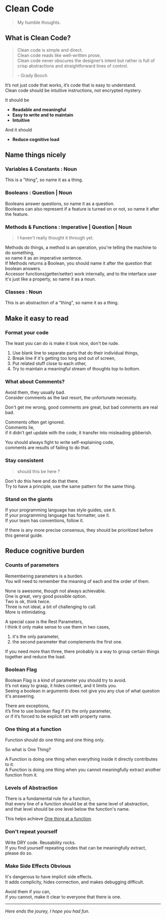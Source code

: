 # Clean Code
> My humble thoughts.

## What is Clean Code?
> Clean code is simple and direct.  
> Clean code reads like well-written prose.  
> Clean code never obscures the designer’s intent but rather is full of crisp abstractions and straightforward lines of control.  
>
> \- Grady Booch

It’s not just code that works, it’s code that is easy to understand.  
Clean code should be intuitive instructions, not encrypted mystery.  

It should be
- **Readable and meaningful**
- **Easy to write and to maintain**
- **Intuitive**

And it should 
- **Reduce cognitive load**

## Name things nicely

### Variables & Constants : Noun
This is a "thing", so name it as a thing.

### Booleans : Question | Noun

Booleans answer questions, so name it as a question.  
Booleans can also represent if a feature is turned on or not, so name it after the feature.

### Methods & Functions :  Imperative | Question | Noun 
> I haven't really thought it through yet.

Methods do things, a method is an operation, you're telling the machine to do something,  
so name it as an imperative sentence.  
If Methods returns a Boolean, you should name it after the question that boolean answers.  
Accessor functions(getter/setter) work internally, and to the interface user it's just like a property, so name it as a noun.

### Classes : Noun

This is an abstraction of a "thing", so name it as a thing.

## Make it easy to read

### Format your code

The least you can do is make it look nice, don't be rude.

1. Use blank line to separate parts that do their individual things,
2. Break line if it's getting too long and out of screen,
3. Put related stuff close to each other,
4. Try to maintain a meaningful stream of thoughts top to bottom.

### What about Comments?

Avoid them, they usually bad.  
Consider comments as the last resort, the unfortunate necessity.

Don't get me wrong, good comments are great, but bad comments are real bad.

Comments often get ignored.  
Comments lie,  
if it didn't get update with the code, it transfer into misleading gibberish.

You should always fight to write self-explaining code,  
comments are results of failing to do that.

### Stay consistent
> should this be here ?

Don't do this here and do that there.  
Try to have a principle, use the same pattern for the same thing.

### Stand on the giants

If your programming language has style guides, use it.  
If your programming language has formatter, use it.  
If your team has conventions, follow it.

If there is any more precise consensus, they should be prioritized before this general guide.

## Reduce cognitive burden

### Counts of parameters

Remembering parameters is a burden.  
You will need to remember the meaning of each and the order of them.

None is awesome, though not always achievable.  
One is great, very good possible option.  
Two is ok, think twice.  
Three is not ideal, a bit of challenging to call.  
More is intimidating.

A special case is the Rest Parameters,  
I think it only make sense to use them in two cases,
1. it's the only parameter, 
2. the second parameter that complements the first one.

If you need more than three, there probably is a way to group certain things together and reduce the load.

### Boolean Flag

Boolean Flag is a kind of parameter you should try to avoid.  
It’s not easy to grasp, it hides context, and it limits you.  
Seeing a boolean in arguments does not give you any clue of what question it's answering.

There are exceptions,  
it’s fine to use boolean flag if it’s the only parameter,  
or if it’s forced to be explicit set with property name.

### One thing at a function

Function should do one thing and one thing only.

So what is One Thing?

A Function is doing one thing when everything inside it directly contributes to it.  
A Function is doing one thing when you cannot meaningfully extract another function from it.

### Levels of Abstraction

There is a fundamental rule for a function,  
that every line of a function should be at the same level of abstraction,  
and that level should be one level below the function's name.

This helps achieve [One thing at a function](#one-thing-at-a-function).

### Don't repeat yourself

Write DRY code. Reusability rocks.  
If you find yourself repeating codes that can be meaningfully extract, please do so.

### Make Side Effects Obvious

It's dangerous to have implicit side effects.  
It adds complicity, hides connection, and makes debugging difficult.

Avoid them if you can,  
if you cannot, make it clear to everyone that there is one.

---

_Here ends the jourey, I hope you had fun._
